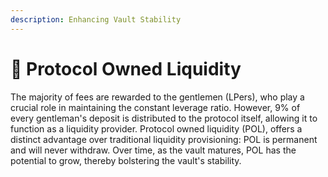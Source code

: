 ```yaml
---
description: Enhancing Vault Stability
---
```


# 🌱 Protocol Owned Liquidity

The majority of fees are rewarded to the gentlemen (LPers), who play a crucial role in maintaining the constant leverage ratio. However, 9% of every gentleman's deposit is distributed to the protocol itself, allowing it to function as a liquidity provider. Protocol owned liquidity (POL), offers a distinct advantage over traditional liquidity provisioning: POL is permanent and will never withdraw. Over time, as the vault matures, POL has the potential to grow, thereby bolstering the vault's stability.
